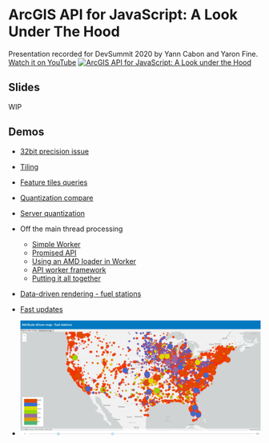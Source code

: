 # ArcGIS API for JavaScript: A Look Under The Hood

Presentation recorded for DevSummit 2020 by Yann Cabon and Yaron Fine. [Watch it on YouTube](https://www.youtube.com/watch?v=rZwtb2qglT8)
[![ArcGIS API for JavaScript: A Look under the Hood](https://img.youtube.com/vi/rZwtb2qglT8/maxresdefault.jpg)](https://www.youtube.com/watch?v=rZwtb2qglT8)

## Slides

WIP

## Demos

- [32bit precision issue](https://ycabon.github.io/presentations/2020-devsummit/ArcGIS-API-for-JavaScript-Under-The-Hood/src/demo1/)
- [Tiling](https://ycabon.github.io/presentations/2020-devsummit/ArcGIS-API-for-JavaScript-Under-The-Hood/src/demo2/)
- [Feature tiles queries](https://ycabon.github.io/presentations/2020-devsummit/ArcGIS-API-for-JavaScript-Under-The-Hood/src/tile-drilling/)
- [Quantization compare](https://ycabon.github.io/presentations/2020-devsummit/ArcGIS-API-for-JavaScript-Under-The-Hood/src/quantization-compare/)
- [Server quantization](https://ycabon.github.io/presentations/2020-devsummit/ArcGIS-API-for-JavaScript-Under-The-Hood/src/demo3/)
- Off the main thread processing
  - [Simple Worker](https://ycabon.github.io/presentations/2020-devsummit/ArcGIS-API-for-JavaScript-Under-The-Hood/src/workers/1-simple.html)
  - [Promised API](https://ycabon.github.io/presentations/2020-devsummit/ArcGIS-API-for-JavaScript-Under-The-Hood/src/workers/2-promise.html)
  - [Using an AMD loader in Worker](https://ycabon.github.io/presentations/2020-devsummit/ArcGIS-API-for-JavaScript-Under-The-Hood/src/workers/3-amd-loader.html)
  - [API worker framework](https://ycabon.github.io/presentations/2020-devsummit/ArcGIS-API-for-JavaScript-Under-The-Hood/src/workers/4-api-worker-framework.html)
  - [Putting it all together](https://ycabon.github.io/presentations/2020-devsummit/ArcGIS-API-for-JavaScript-Under-The-Hood/src/demo4/)
- [Data-driven rendering - fuel stations](https://ycabon.github.io/presentations/2020-devsummit/ArcGIS-API-for-JavaScript-Under-The-Hood/src/demo5/)
- [Fast updates](https://ycabon.github.io/presentations/2020-devsummit/ArcGIS-API-for-JavaScript-Under-The-Hood/src/demo6/)

- [![Fast updates](./src/demo6/thumbnail.png)](https://ycabon.github.io/presentations/2020-devsummit/ArcGIS-API-for-JavaScript-Under-The-Hood/src/demo6/)

